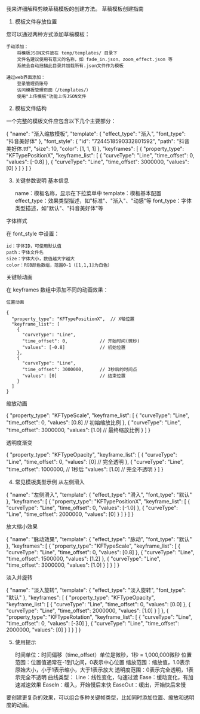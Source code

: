 我来详细解释剪映草稿模板的创建方法。
草稿模板创建指南
1. 模板文件存放位置

您可以通过两种方式添加草稿模板：

    手动添加：
        将模板JSON文件放在 temp/templates/ 目录下
        文件名建议使用有意义的名称，如 fade_in.json、zoom_effect.json 等
        系统会自动扫描此目录并加载所有.json文件作为模板

    通过web界面添加：
        登录管理员账号
        访问模板管理页面（/templates/）
        使用"上传模板"功能上传JSON文件

2. 模板文件结构

一个完整的模板文件应包含以下几个主要部分：

{
  "name": "渐入缩放模板",
  "template": {
    "effect_type": "渐入",
    "font_type": "抖音美好体"
  },
  "font_style": {
    "id": "7244518590332801592",
    "path": "抖音美好体.ttf",
    "size": 10,
    "color": [1, 1, 1]
  },
  "keyframes": [
    {
      "property_type": "KFTypePositionX",
      "keyframe_list": [
        {
          "curveType": "Line",
          "time_offset": 0,
          "values": [-0.8]
        },
        {
          "curveType": "Line",
          "time_offset": 3000000,
          "values": [0]
        }
      ]
    }
  ]
}

3. 关键参数说明
基本信息

    name：模板名称，显示在下拉菜单中
    template：模板基本配置
        effect_type：效果类型描述，如"标准"、"渐入"、"动感"等
        font_type：字体类型描述，如"默认"、"抖音美好体"等

字体样式

在 font_style 中设置：

    id：字体ID，可使用默认值
    path：字体文件名
    size：字体大小，数值越大字越大
    color：RGB颜色数组，范围0-1（[1,1,1]为白色）

关键帧动画

在 keyframes 数组中添加不同的动画效果：

    位置动画

    {
      "property_type": "KFTypePositionX",  // X轴位置
      "keyframe_list": [
        {
          "curveType": "Line",
          "time_offset": 0,            // 开始时间(微秒)
          "values": [-0.8]             // 初始位置
        },
        {
          "curveType": "Line",
          "time_offset": 3000000,      // 3秒后的时间点
          "values": [0]                // 结束位置
        }
      ]
    }

缩放动画

{
  "property_type": "KFTypeScale",
  "keyframe_list": [
    {
      "curveType": "Line",
      "time_offset": 0,
      "values": [0.8]              // 初始缩放比例
    },
    {
      "curveType": "Line",
      "time_offset": 3000000,
      "values": [1.0]              // 最终缩放比例
    }
  ]
}

透明度渐变

{
  "property_type": "KFTypeOpacity",
  "keyframe_list": [
    {
      "curveType": "Line",
      "time_offset": 0,
      "values": [0]               // 完全透明
    },
    {
      "curveType": "Line",
      "time_offset": 1000000,     // 1秒后
      "values": [1.0]             // 完全不透明
    }
  ]
}

4. 常见模板类型示例
从左侧滑入

{
  "name": "左侧滑入",
  "template": {
    "effect_type": "滑入",
    "font_type": "默认"
  },
  "keyframes": [
    {
      "property_type": "KFTypePositionX",
      "keyframe_list": [
        {
          "curveType": "Line",
          "time_offset": 0,
          "values": [-1.0]
        },
        {
          "curveType": "Line",
          "time_offset": 2000000,
          "values": [0]
        }
      ]
    }
  ]
}

放大缩小效果

{
  "name": "脉动效果",
  "template": {
    "effect_type": "脉动",
    "font_type": "默认"
  },
  "keyframes": [
    {
      "property_type": "KFTypeScale",
      "keyframe_list": [
        {
          "curveType": "Line",
          "time_offset": 0,
          "values": [0.8]
        },
        {
          "curveType": "Line",
          "time_offset": 1500000,
          "values": [1.2]
        },
        {
          "curveType": "Line",
          "time_offset": 3000000,
          "values": [1.0]
        }
      ]
    }
  ]
}

淡入并旋转

{
  "name": "淡入旋转",
  "template": {
    "effect_type": "淡入旋转",
    "font_type": "默认"
  },
  "keyframes": [
    {
      "property_type": "KFTypeOpacity",
      "keyframe_list": [
        {
          "curveType": "Line",
          "time_offset": 0,
          "values": [0.0]
        },
        {
          "curveType": "Line",
          "time_offset": 2000000,
          "values": [1.0]
        }
      ]
    },
    {
      "property_type": "KFTypeRotation",
      "keyframe_list": [
        {
          "curveType": "Line",
          "time_offset": 0,
          "values": [-30]
        },
        {
          "curveType": "Line",
          "time_offset": 2000000,
          "values": [0]
        }
      ]
    }
  ]
}

5. 使用提示

    时间单位：时间偏移（time_offset）单位是微秒，1秒 = 1,000,000微秒
    位置范围：位置值通常在-1到1之间，0表示中心位置
    缩放范围：缩放值，1.0表示原始大小，小于1表示缩小，大于1表示放大
    透明度范围：0表示完全透明，1表示完全不透明
    曲线类型：
        Line：线性变化，匀速过渡
        Ease：缓动变化，有加速减速效果
        EaseIn：缓入，开始慢后来快
        EaseOut：缓出，开始快后来慢

要创建更复杂的效果，可以组合多种关键帧类型，比如同时添加位置、缩放和透明度的动画。